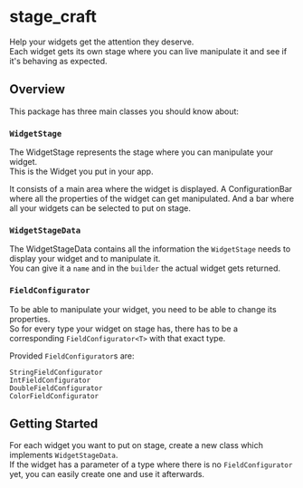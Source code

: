 # stage_craft

Help your widgets get the attention they deserve. <br />
Each widget gets its own stage where you can live manipulate it and see if it's behaving as expected.

## Overview

This package has three main classes you should know about:

### `WidgetStage`<br />

The WidgetStage represents the stage where you can manipulate your widget.<br />
This is the Widget you put in your app. <br />

It consists of a main area where the widget is displayed.
A ConfigurationBar where all the properties of the widget can get manipulated.
And a bar where all your widgets can be selected to put on stage.

### `WidgetStageData`<br />

The WidgetStageData contains all the information the `WidgetStage` needs to display your widget and to manipulate
it.<br />
You can give it a `name` and in the `builder` the actual widget gets returned.<br />

### `FieldConfigurator`<br />

To be able to manipulate your widget, you need to be able to change its properties.<br />
So for every type your widget on stage has, there has to be a corresponding `FieldConfigurator<T>` with that exact
type.<br />

Provided `FieldConfigurator`s are:<br />

`StringFieldConfigurator`<br />
`IntFieldConfigurator`<br />
`DoubleFieldConfigurator`<br />
`ColorFieldConfigurator`<br />

## Getting Started

For each widget you want to put on stage, create a new class which implements `WidgetStageData`.<br />
If the widget has a parameter of a type where there is no `FieldConfigurator` yet, you can easily create one and use it
afterwards.<br />

